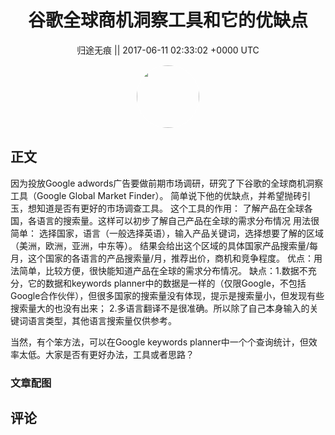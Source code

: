 <h1 align="center">谷歌全球商机洞察工具和它的优缺点</h1>




<p align="center">
    <a>归途无痕 || 2017-06-11 02:33:02 &#43;0000 UTC</a>
</p>

<div align="center">
    <img src="https://images.zsxq.com/Fgmt7t2CLx0yOCadoxA-fxVexKvE?e=1590940799&amp;token=kIxbL07-8jAj8w1n4s9zv64FuZZNEATmlU_Vm6zD:l7bAJcTnbxTqLjALvig9x9hE2eE=" width="100" height="100" style="border:1px solid;border-radius:50%; color:#ffffff"/>
</div>




## 正文

<div>
因为投放Google adwords广告要做前期市场调研，研究了下谷歌的全球商机洞察工具（Google Global Market Finder）。
简单说下他的优缺点，并希望抛砖引玉，想知道是否有更好的市场调查工具。
这个工具的作用：
了解产品在全球各国，各语言的搜索量。这样可以初步了解自己产品在全球的需求分布情况
用法很简单：
选择国家，语言（一般选择英语），输入产品关键词，选择想要了解的区域（美洲，欧洲，亚洲，中东等）。
结果会给出这个区域的具体国家产品搜索量/每月，这个国家的各语言的产品搜索量/月，推荐出价，商机和竞争程度。
优点：用法简单，比较方便，很快能知道产品在全球的需求分布情况。
缺点：1.数据不充分，它的数据和keywords planner中的数据是一样的（仅限Google，不包括Google合作伙伴），但很多国家的搜索量没有体现，提示是搜索量小，但发现有些搜索量大的也没有出来；
2.多语言翻译不是很准确。所以除了自己本身输入的关键词语言类型，其他语言搜索量仅供参考。

当然，有个笨方法，可以在Google keywords planner中一个个查询统计，但效率太低。大家是否有更好办法，工具或者思路？
</div>

### 文章配图

<div class="image" align="center">

</div>


## 评论

<div align="left">
<div>

</div>
</div>